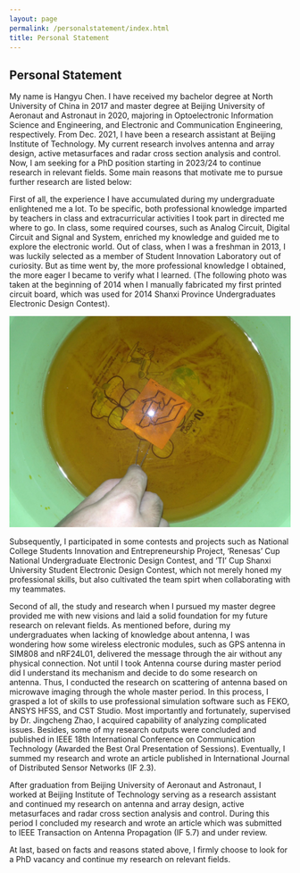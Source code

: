 ```yaml
---
layout: page
permalink: /personalstatement/index.html
title: Personal Statement
---
```


## Personal Statement

<!-- P.S., click the hyperlink title to access the source.<br>

#### [OpenIoT: Industrial Inspection System](https://fzuiot.site/)

<center>
<img src="/images/openiot-system.png">
</center>

<br>

#### [Multi-objective Optimization Strategy Model (MCM-2023)](https://caihanlin.com/mypaper/modeling/202302COMAP.pdf)

<center>
<img src="/images/MCM-figure3.jpg">
</center>
<br>

#### [ResNet-AHP: Feedback ResNet-50 for TSD](https://caihanlin.com/mypaper/202302ICAROB.pdf)

<center>
<img src="/images/resnet-ahp.png">
</center>

<br>

#### [CityManager: Community Monitoring System](https://caihanlin.com/mypaper/202208cenim.pdf )

<center>
<img src="/images/iot-manager.png">
</center>
<br>

<br>

---

# Open-source Projects

<br>

#### [FZU-Flying-Book 福州大学飞跃手册](https://fzu-fly.online/)

This is the flying handbook for FZU students. Many outstanding graduates of Fuzhou University leave their unique experiences, valuable wisdom, and sincere wishes in this flying-handbook.

#### [FZU-LaTeX-template 精美学术模版](https://github.com/GuangLun2000/FZU-latex-template)

Many elegant LaTeX templates designed for FZU students, including Beamer Theme Slides, Recommendation Letters and Undergraduate Thesis Template.

#### [miec-lance 自动化系修读材料](https://github.com/GuangLun2000/miec-lance )

This repo is where I keep track of my incredible journey at FZU-MIEC. You can learn RIDS & CSEE better by refering to this repo, but **please do not directly copy my assignments, codes and any reports!** -->

My name is Hangyu Chen. I have received my bachelor degree at North University of China in 2017 and master degree at Beijing University of Aeronaut and Astronaut in 2020, majoring in Optoelectronic Information Science and Engineering, and Electronic and Communication Engineering, respectively. From Dec. 2021, I have been a research assistant at Beijing Institute of Technology. My current research involves antenna and array design, active metasurfaces and radar cross section analysis and control. Now, I am seeking for a PhD position starting in 2023/24 to continue research in relevant fields. Some main reasons that motivate me to pursue further research are listed below:

First of all, the experience I have accumulated during my undergraduate enlightened me a lot. To be specific, both professional knowledge imparted by teachers in class and extracurricular activities I took part in directed me where to go. In class, some required courses, such as Analog Circuit, Digital Circuit and Signal and System, enriched my knowledge and guided me to explore the electronic world. Out of class, when I was a freshman in 2013, I was luckily selected as a member of Student Innovation Laboratory out of curiosity. But as time went by, the more professional knowledge I obtained, the more eager I became to verify what I learned. (The following photo was taken at the beginning of 2014 when I manually fabricated my first printed circuit board, which was used for 2014 Shanxi Province Undergraduates Electronic Design Contest).

<img src="/images/pcb.jpg">

Subsequently, I participated in some contests and projects such as National College Students Innovation and Entrepreneurship Project, ‘Renesas’ Cup National Undergraduate Electronic Design Contest, and ‘TI’ Cup Shanxi University Student Electronic Design Contest, which not merely honed my professional skills, but also cultivated the team spirt when collaborating with my teammates.

Second of all, the study and research when I pursued my master degree provided me with new visions and laid a solid foundation for my future research on relevant fields. As mentioned before, during my undergraduates when lacking of knowledge about antenna, I was wondering how some wireless electronic modules, such as GPS antenna in SIM808 and nRF24L01, delivered the message through the air without any physical connection. Not until I took Antenna course during master period did I understand its mechanism and decide to do some research on antenna. Thus, I conducted the research on scattering of antenna based on microwave imaging through the whole master period. In this process, I grasped a lot of skills to use professional simulation software such as FEKO, ANSYS HFSS, and CST Studio. Most importantly and fortunately, supervised by Dr. Jingcheng Zhao, I acquired capability of analyzing complicated issues. Besides, some of my research outputs were concluded and published in IEEE 18th International Conference on Communication Technology (Awarded the Best Oral Presentation of Sessions). Eventually, I summed my research and wrote an article published in International Journal of Distributed Sensor Networks (IF 2.3). 

After graduation from Beijing University of Aeronaut and Astronaut, I worked at Beijing Institute of Technology serving as a research assistant and continued my research on antenna and array design, active metasurfaces and radar cross section analysis and control. During this period I concluded my research and wrote an article which was submitted to IEEE Transaction on Antenna Propagation (IF 5.7) and under review.

At last, based on facts and reasons stated above, I firmly choose to look for a PhD vacancy and continue my research on relevant fields.

